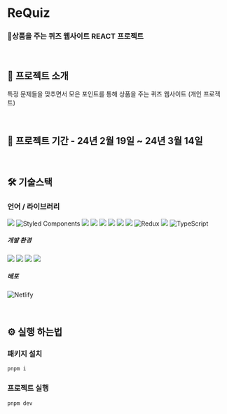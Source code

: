 


# ReQuiz

### 💜상품을 주는 퀴즈 웹사이트 REACT 프로젝트

<br>

## 🥨 프로젝트 소개

특정 문제들을 맞추면서 모은 포인트를 통해 상품을 주는 퀴즈 웹사이트 (개인 프로젝트)

<br>

## 📆 프로젝트 기간 - 24년 2월 19일 ~ 24년 3월 14일

<br>

## 🛠️ 기술스택

### 언어 / 라이브러리

<img src="https://img.shields.io/badge/html5-E34F26?style=for-the-badge&logo=html5&logoColor=white"> ![Styled Components](https://img.shields.io/badge/styled--components-DB7093?style=for-the-badge&logo=styled-components&logoColor=white)
 <img src="https://img.shields.io/badge/javascript-F7DF1E?style=for-the-badge&logo=javascript&logoColor=black"> <img src="https://img.shields.io/badge/react-61DAFB?style=for-the-badge&logo=react&logoColor=black"> <img src="https://img.shields.io/badge/React_Router-CA4245?style=for-the-badge&logo=react-router&logoColor=white"> <img src="https://img.shields.io/badge/React_Query-FF4154?style=for-the-badge&logo=react-query&logoColor=white"> <img src="https://img.shields.io/badge/swiper-6332F6?style=for-the-badge&logo=swiper&logoColor=white"> <img src="https://img.shields.io/badge/ESLint-4B32C3?style=for-the-badge&logo=ESLint&logoColor=white" /> ![Redux](https://img.shields.io/badge/redux-%23593d88.svg?style=for-the-badge&logo=redux&logoColor=white) <img src="https://img.shields.io/badge/Prettier-20B2AA?style=for-the-badge&logo=Prettier&logoColor=white" />
![TypeScript](https://img.shields.io/badge/typescript-%23007ACC.svg?style=for-the-badge&logo=typescript&logoColor=white)

##### 개발 환경

<img src="https://img.shields.io/badge/Visual_Studio-5C2D91?style=for-the-badge&logo=visual%20studio&logoColor=white"> <img src="https://img.shields.io/badge/Figma-F24E1E?style=for-the-badge&logo=figma&logoColor=white"> <img src="https://img.shields.io/badge/vite-ACF3FF?style=for-the-badge&logo=vite&logoColor=black"> <img src="https://img.shields.io/badge/pnpm-F69220?style=for-the-badge&logo=pnpm&logoColor=white"> 

##### 배포

![Netlify](https://img.shields.io/badge/netlify-%23000000.svg?style=for-the-badge&logo=netlify&logoColor=#00C7B7)

<br>

## ⚙️ 실행 하는법

### 패키지 설치

```bash
pnpm i
```

### 프로젝트 실행

```bash
pnpm dev
```
